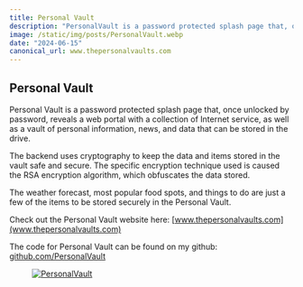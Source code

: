 ```yaml
---
title: Personal Vault
description: "PersonalVault is a password protected splash page that, once unlocked by password, reveals a web portal with a collection of Internet service, as well as a vault of personal information, news, and data that can be stored in the drive."
image: /static/img/posts/PersonalVault.webp
date: "2024-06-15"
canonical_url: www.thepersonalvaults.com
---
```


## Personal Vault

Personal Vault is a password protected splash page that, once unlocked by password, reveals a web portal with a collection of Internet service, as well as a vault of personal information, news, and data that can be stored in the drive.

The backend uses cryptography to keep the data and items stored in the vault safe and secure. The specific encryption technique used is caused the RSA encryption algorithm, which obfuscates the data stored.

The weather forecast, most popular food spots, and things to do are just a few of the items to be stored securely in the Personal Vault.

Check out the Personal Vault website here: [www.thepersonalvaults.com](www.thepersonalvaults.com)

The code for Personal Vault can be found on my github: [github.com/PersonalVault](https://github.com/davidz299/PersonalVault)

<a href="www.thepersonalvaults.com">
  <figure>
    <img src="/static/images/PersonalVaultImage.webp" class="post-image-full" alt="PersonalVault">
  </figure>
</a>